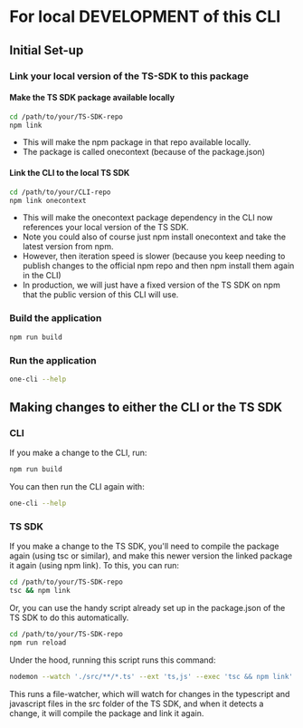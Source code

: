 # For local DEVELOPMENT of this CLI

## Initial Set-up

### Link your local version of the TS-SDK to this package

#### Make the TS SDK package available locally
```zsh
cd /path/to/your/TS-SDK-repo
npm link
```
- This will make the npm package in that repo available locally.
- The package is called onecontext (because of the package.json)

#### Link the CLI to the local TS SDK
```zsh
cd /path/to/your/CLI-repo
npm link onecontext
```
- This will make the onecontext package dependency in the CLI now references your local version of the TS SDK.
- Note you could also of course just npm install onecontext and take the latest version from npm.
- However, then iteration speed is slower (because you keep needing to publish changes to the official npm repo and then npm install them again in the CLI)
- In production, we will just have a fixed version of the TS SDK on npm that the public version of this CLI will use.

### Build the application
```zsh
npm run build
```

### Run the application
```zsh
one-cli --help
```

## Making changes to either the CLI or the TS SDK

### CLI
If you make a change to the CLI, run:
```zsh
npm run build
```
You can then run the CLI again with:
```zsh
one-cli --help
```

### TS SDK
If you make a change to the TS SDK, you'll need to compile the package again (using tsc or similar), and make this newer version the linked package it again (using npm link).
To this, you can run:
```zsh
cd /path/to/your/TS-SDK-repo
tsc && npm link
```
Or, you can use the handy script already set up in the package.json of the TS SDK to do this automatically.
```zsh
cd /path/to/your/TS-SDK-repo
npm run reload
```
Under the hood, running this script runs this command:
```zsh
nodemon --watch './src/**/*.ts' --ext 'ts,js' --exec 'tsc && npm link'
```
This runs a file-watcher, which will watch for changes in the typescript and javascript files in the src folder of the TS SDK, and when it detects a change, it will compile the package and link it again.

